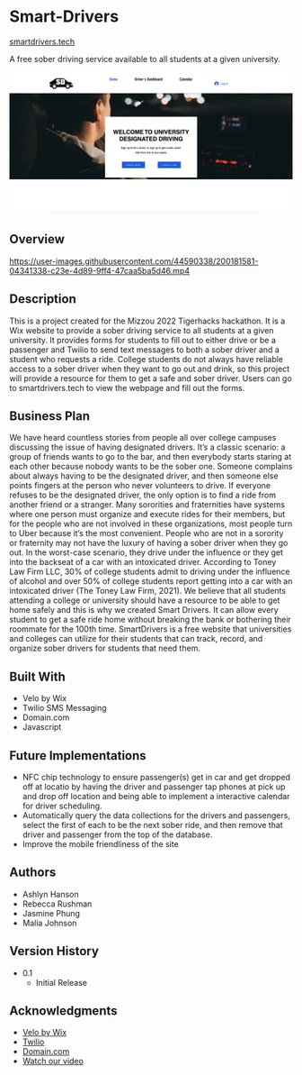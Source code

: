 # Smart-Drivers
[smartdrivers.tech](smartdrivers.tech)

A free sober driving service available to all students at a given university.

<img width="1489" alt="face_rec" src="https://github.com/AshlynHanson/Smart-Drivers/blob/e917b17bbe4a3bca4d99433ac32f823088c9364f/images/homePage.png">

## Overview

https://user-images.githubusercontent.com/44590338/200181581-04341338-c23e-4d89-9ff4-47caa5ba5d46.mp4



## Description

This is a project created for the Mizzou 2022 Tigerhacks hackathon. It is a Wix website to provide a sober driving service to all students at a given university. It provides forms for students to fill out to either drive or be a passenger and Twilio to send text messages to both a sober driver and a student who requests a ride.
College students do not always have reliable access to a sober driver when they want to go out and drink, so this project will provide a resource for them to get a safe and sober driver.
Users can go to smartdrivers.tech to view the webpage and fill out the forms.

## Business Plan

We have heard countless stories from people all over college campuses discussing the issue of having designated drivers. It’s a classic scenario: a group of friends wants to go to the bar, and then everybody starts staring at each other because nobody wants to be the sober one. Someone complains about always having to be the designated driver, and then someone else points fingers at the person who never volunteers to drive. If everyone refuses to be the designated driver, the only option is to find a ride from another friend or a stranger. Many sororities and fraternities have systems where one person must organize and execute rides for their members, but for the people who are not involved in these organizations, most people turn to Uber because it’s the most convenient. People who are not in a sorority or fraternity may not have the luxury of having a sober driver when they go out. In the worst-case scenario, they drive under the influence or they get into the backseat of a car with an intoxicated driver. According to Toney Law Firm LLC, 30% of college students admit to driving under the influence of alcohol and over 50% of college students report getting into a car with an intoxicated driver (The Toney Law Firm, 2021). We believe that all students attending a college or university should have a resource to be able to get home safely and this is why we created Smart Drivers. It can allow every student to get a safe ride home without breaking the bank or bothering their roommate for the 100th time. SmartDrivers is a free website that universities and colleges can utilize for their students that can track, record, and organize sober drivers for students that need them.

## Built With

* Velo by Wix
* Twilio SMS Messaging
* Domain.com
* Javascript

## Future Implementations

* NFC chip technology to ensure passenger(s) get in car and get dropped off at locatio by having the driver and passenger tap phones at pick up and drop off location and being able to implement a interactive calendar for driver scheduling. 
* Automatically query the data collections for the drivers and passengers, select the first of each to be the next sober ride, and then remove that driver and passenger from the top of the database.
* Improve the mobile friendliness of the site
    
## Authors
* Ashlyn Hanson
* Rebecca Rushman
* Jasmine Phung
* Malia Johnson

## Version History

* 0.1
    * Initial Release

## Acknowledgments

* [Velo by Wix](https://www.wix.com/velo)
* [Twilio](https://www.twilio.com/)
* [Domain.com](https://www.domain.com/)
* [Watch our video](https://www.youtube.com/watch?v=AjVMWQ7360U)
